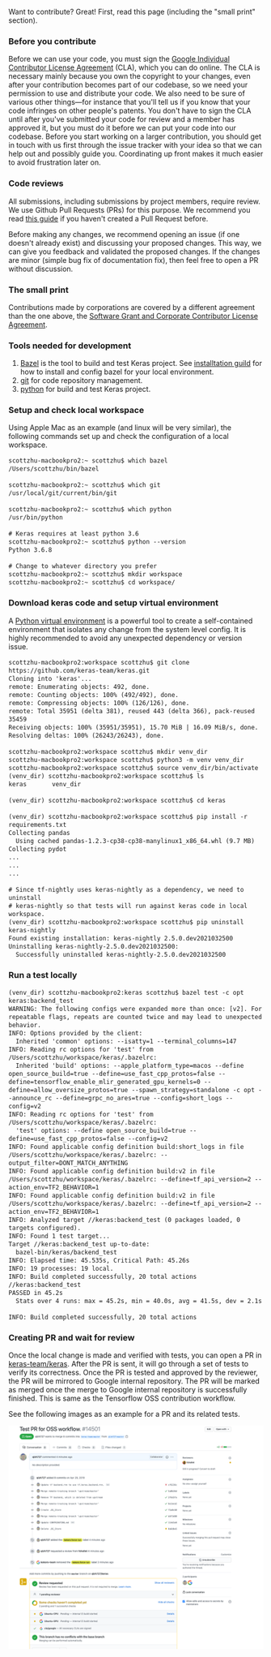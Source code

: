 Want to contribute? Great! First, read this page
(including the "small print" section).

### Before you contribute

Before we can use your code, you must sign the
[Google Individual Contributor License Agreement](
https://cla.developers.google.com/about/google-individual)
(CLA), which you can do online. The CLA is necessary mainly because you own the
copyright to your changes, even after your contribution becomes part of our
codebase, so we need your permission to use and distribute your code. We also
need to be sure of various other things—for instance that you'll tell us if you
know that your code infringes on other people's patents. You don't have to sign
the CLA until after you've submitted your code for review and a member has
approved it, but you must do it before we can put your code into our codebase.
Before you start working on a larger contribution, you should get in touch with
us first through the issue tracker with your idea so that we can help out and
possibly guide you. Coordinating up front makes it much easier to avoid
frustration later on.

### Code reviews

All submissions, including submissions by project members, require review. We
use Github Pull Requests (PRs) for this purpose. We recommend you read [this guide](
https://docs.github.com/en/github/collaborating-with-issues-and-pull-requests/about-pull-requests)
if you haven't created a Pull Request before.

Before making any changes, we recommend opening an issue (if one doesn't already
exist) and discussing your proposed changes. This way, we can give you feedback
and validated the proposed changes. If the changes are minor (simple bug fix
of documentation fix), then feel free to open a PR without discussion.

### The small print

Contributions made by corporations are covered by a different agreement than
the one above, the
[Software Grant and Corporate Contributor License Agreement](
https://cla.developers.google.com/about/google-corporate).

### Tools needed for development

1. [Bazel](https://bazel.build/) is the tool to build and test Keras project.
   See [installtation guild](https://docs.bazel.build/versions/4.0.0/install.html)
   for how to install and config bazel for your local environment.
2. [git](https://github.com/) for code repository management.
3. [python](https://www.python.org/) for build and test Keras project.

### Setup and check local workspace

Using Apple Mac as an example (and linux will be very similar), the following
commands set up and check the configuration of a local workspace.

```shell
scottzhu-macbookpro2:~ scottzhu$ which bazel
/Users/scottzhu/bin/bazel

scottzhu-macbookpro2:~ scottzhu$ which git
/usr/local/git/current/bin/git

scottzhu-macbookpro2:~ scottzhu$ which python
/usr/bin/python

# Keras requires at least python 3.6
scottzhu-macbookpro2:~ scottzhu$ python --version
Python 3.6.8

# Change to whatever directory you prefer
scottzhu-macbookpro2:~ scottzhu$ mkdir workspace
scottzhu-macbookpro2:~ scottzhu$ cd workspace/
```

### Download keras code and setup virtual environment

A [Python virtual environment](https://docs.python.org/3/tutorial/venv.html) is a
powerful tool to create a self-contained environment that isolates any change
from the system level config. It is highly recommended to avoid any unexpected
dependency or version issue.

```shell
scottzhu-macbookpro2:workspace scottzhu$ git clone https://github.com/keras-team/keras.git
Cloning into 'keras'...
remote: Enumerating objects: 492, done.
remote: Counting objects: 100% (492/492), done.
remote: Compressing objects: 100% (126/126), done.
remote: Total 35951 (delta 381), reused 443 (delta 366), pack-reused 35459
Receiving objects: 100% (35951/35951), 15.70 MiB | 16.09 MiB/s, done.
Resolving deltas: 100% (26243/26243), done.

scottzhu-macbookpro2:workspace scottzhu$ mkdir venv_dir
scottzhu-macbookpro2:workspace scottzhu$ python3 -m venv venv_dir
scottzhu-macbookpro2:workspace scottzhu$ source venv_dir/bin/activate
(venv_dir) scottzhu-macbookpro2:workspace scottzhu$ ls
keras       venv_dir

(venv_dir) scottzhu-macbookpro2:workspace scottzhu$ cd keras

(venv_dir) scottzhu-macbookpro2:workspace scottzhu$ pip install -r requirements.txt
Collecting pandas
  Using cached pandas-1.2.3-cp38-cp38-manylinux1_x86_64.whl (9.7 MB)
Collecting pydot
...
...
...

# Since tf-nightly uses keras-nightly as a dependency, we need to uninstall
# keras-nightly so that tests will run against keras code in local workspace.
(venv_dir) scottzhu-macbookpro2:workspace scottzhu$ pip uninstall keras-nightly
Found existing installation: keras-nightly 2.5.0.dev2021032500
Uninstalling keras-nightly-2.5.0.dev2021032500:
  Successfully uninstalled keras-nightly-2.5.0.dev2021032500
```

### Run a test locally

```shell
(venv_dir) scottzhu-macbookpro2:keras scottzhu$ bazel test -c opt keras:backend_test
WARNING: The following configs were expanded more than once: [v2]. For repeatable flags, repeats are counted twice and may lead to unexpected behavior.
INFO: Options provided by the client:
  Inherited 'common' options: --isatty=1 --terminal_columns=147
INFO: Reading rc options for 'test' from /Users/scottzhu/workspace/keras/.bazelrc:
  Inherited 'build' options: --apple_platform_type=macos --define open_source_build=true --define=use_fast_cpp_protos=false --define=tensorflow_enable_mlir_generated_gpu_kernels=0 --define=allow_oversize_protos=true --spawn_strategy=standalone -c opt --announce_rc --define=grpc_no_ares=true --config=short_logs --config=v2
INFO: Reading rc options for 'test' from /Users/scottzhu/workspace/keras/.bazelrc:
  'test' options: --define open_source_build=true --define=use_fast_cpp_protos=false --config=v2
INFO: Found applicable config definition build:short_logs in file /Users/scottzhu/workspace/keras/.bazelrc: --output_filter=DONT_MATCH_ANYTHING
INFO: Found applicable config definition build:v2 in file /Users/scottzhu/workspace/keras/.bazelrc: --define=tf_api_version=2 --action_env=TF2_BEHAVIOR=1
INFO: Found applicable config definition build:v2 in file /Users/scottzhu/workspace/keras/.bazelrc: --define=tf_api_version=2 --action_env=TF2_BEHAVIOR=1
INFO: Analyzed target //keras:backend_test (0 packages loaded, 0 targets configured).
INFO: Found 1 test target...
Target //keras:backend_test up-to-date:
  bazel-bin/keras/backend_test
INFO: Elapsed time: 45.535s, Critical Path: 45.26s
INFO: 19 processes: 19 local.
INFO: Build completed successfully, 20 total actions
//keras:backend_test                                                     PASSED in 45.2s
  Stats over 4 runs: max = 45.2s, min = 40.0s, avg = 41.5s, dev = 2.1s

INFO: Build completed successfully, 20 total actions
```

### Creating PR and wait for review

Once the local change is made and verified with tests, you can open a PR in
[keras-team/keras](https://github.com/keras-team/keras). After the PR is sent,
it will go through a set of tests to verify its correctness. Once
the PR is tested and approved by the reviewer, the PR will be mirrored to
Google internal repository. The PR will be marked as merged once the merge to
Google internal repository is successfully finished. This is same as the
Tensorflow OSS contribution workflow.

See the following images as an example for a PR and its related tests.

![PR and tests](pr_test.png)
